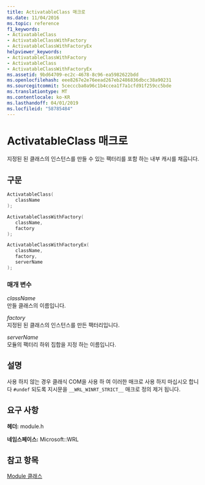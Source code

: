 ```yaml
---
title: ActivatableClass 매크로
ms.date: 11/04/2016
ms.topic: reference
f1_keywords:
- ActivatableClass
- ActivatableClassWithFactory
- ActivatableClassWithFactoryEx
helpviewer_keywords:
- ActivatableClassWithFactory
- ActivatableClass
- ActivatableClassWithFactoryEx
ms.assetid: 9bd64709-ec2c-4678-8c96-ea5982622bdd
ms.openlocfilehash: eee8267e2e76eead267eb2486836dbcc38a90231
ms.sourcegitcommit: 5cecccba0a96c1b4ccea1f7a1cfd91f259cc5bde
ms.translationtype: MT
ms.contentlocale: ko-KR
ms.lasthandoff: 04/01/2019
ms.locfileid: "58785484"
---
```

# <a name="activatableclass-macros"></a>ActivatableClass 매크로

지정된 된 클래스의 인스턴스를 만들 수 있는 팩터리를 포함 하는 내부 캐시를 채웁니다.

## <a name="syntax"></a>구문

```cpp
ActivatableClass(
   className
);

ActivatableClassWithFactory(
   className,
   factory
);

ActivatableClassWithFactoryEx(
   className,
   factory,
   serverName
);
```

### <a name="parameters"></a>매개 변수

*className*<br/>
만들 클래스의 이름입니다.

*factory*<br/>
지정된 된 클래스의 인스턴스를 만든 팩터리입니다.

*serverName*<br/>
모듈의 팩터리 하위 집합을 지정 하는 이름입니다.

## <a name="remarks"></a>설명

사용 하지 않는 경우 클래식 COM을 사용 하 여 이러한 매크로 사용 하지 마십시오 합니다 `#undef` 되도록 지시문을 `__WRL_WINRT_STRICT__` 매크로 정의 제거 됩니다.

## <a name="requirements"></a>요구 사항

**헤더:** module.h

**네임스페이스:** Microsoft::WRL

## <a name="see-also"></a>참고 항목

[Module 클래스](module-class.md)